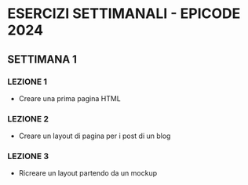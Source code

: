 # ESERCIZI SETTIMANALI - EPICODE 2024

## SETTIMANA 1 
### LEZIONE 1
-  Creare una prima pagina HTML
### LEZIONE 2
-  Creare un layout di pagina per i post di un blog
### LEZIONE 3
-  Ricreare un layout partendo da un mockup
